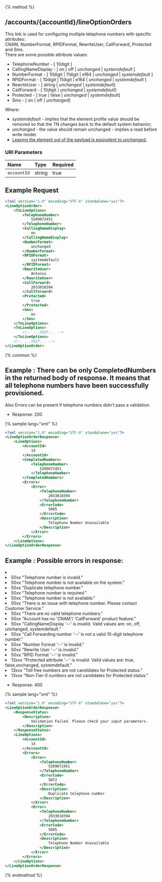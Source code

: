 {% method %}
## /accounts/{accountId}/lineOptionOrders

This link is used for configuring multiple telephone numbers with specific attributes:<br/>
CNAM, NumberFormat, RPIDFormat, RewriteUser, CallForward, Protected and Sms.<br/>
There are some possible attribute values:
<ul>
<li> TelephoneNumber - [ 10digit ] </li>
<li> CallingNameDisplay - [ on | off | <i>unchanged</i> | <i>systemdefault</i> ] </li>
<li> NumberFormat - [ 10digit | 11digit | e164 | <i>unchanged</i> | <i>systemdefault</i> ] </li>
<li> RPIDFormat - [ 10digit | 11digit | e164 | <i>unchanged</i> | <i>systemdefault</i> ] </li>
<li> RewriteUser - [ string | <i>unchanged</i> | <i>systemdefault</i>] </li>
<li> CallForward - [ 10digit | <i>unchanged</i> | <i>systemdefault</i>] </li>
<li> Protected - [ true | false | <i>unchanged</i> | <i>systemdefault</i>] </li>
<li> Sms - [ on | off | <i>unchanged</i>] </li>
</ul>
Where:
<ul>
<li type="square"> <i>systemdefault</i> - implies that the element profile value should be removed so that the TN changes back to the default system behavior;</li>
<li type="square"> <i>unchanged</i> - the value should remain unchanged - implies a read before write model.</li>
<li type="square"><u>Leaving the element out of the payload is equivalent to <i>unchanged</i>.</u></li>
</ul>



### URI Parameters
| Name | Type | Required |
|:-----|:-----|:---------|
| `accountId` | string | true |





## Example Request
```xml
<?xml version="1.0" encoding="UTF-8" standalone="yes"?>
<LineOptionOrder>
    <TnLineOptions>
        <TelephoneNumber>
            5209072451
        </TelephoneNumber>
        <CallingNameDisplay>
            on
        </CallingNameDisplay>
        <NumberFormat>
            unchanged
        </NumberFormat>
        <RPIDFormat>
            systemdefault
        </RPIDFormat>
        <RewriteUser>
            Antonio
        </RewriteUser>
        <CallForward>
            2033018394
        </CallForward>
        <Protected>
            true
        </Protected>
        <Sms>
            on
        </Sms>
    </TnLineOptions>
    <TnLineOptions>
        <!-- ...SNIP... -->
    </TnLineOptions>
    <!-- ...SNIP... -->
</LineOptionOrder>
```


{% common %}


## Example : There can be only CompletedNumbers in the returned body of response. It means that all telephone numbers have been successfully provisioned.
Also Errors can be present if telephone numbers didn't pass a validation.


* Response: 200

{% sample lang="xml" %}

```xml
<?xml version="1.0" encoding="UTF-8" standalone="yes"?>
<LineOptionOrderResponse>
    <LineOptions>
        <AccountId>
            14
        </AccountId>
        <CompletedNumbers>
            <TelephoneNumber>
                5209072451
            </TelephoneNumber>
        </CompletedNumbers>
        <Errors>
            <Error>
                <TelephoneNumber>
                    2033018394
                </TelephoneNumber>
                <ErrorCode>
                    5005
                </ErrorCode>
                <Description>
                    Telephone Number Unavailable
                </Description>
            </Error>
        </Errors>
    </LineOptions>
</LineOptionOrderResponse>
```

## Example : Possible errors in response:
<li>
<li> 50xx "Telephone number is invalid."  </li>
<li> 50xx "Telephone number is not available on the system."    </li>
<li> 50xx "Duplicate telephone number."    </li>
<li> 50xx "Telephone number is required."       </li>
<li> 50xx "Telephone number is not available."    </li>
<li> 50xx "There is an issue with telephone number. Please contact Customer Service."    </li>
<li> 50xx "There are no valid telephone numbers."     </li>
<li> 50xx "Account has no 'CNAM'/ 'CallForward' product feature."      </li>
<li> 50xx "CallingNameDisplay '--' is invalid. Valid values are: on, off, unchanged, systemdefault." </li>
<li> 50xx "Call Forwarding number '--' is not a valid 10-digit telephone number."     </li>
<li> 50xx "Number Format '--' is invalid."     </li>
<li> 50xx "Rewrite User '--' is invalid."     </li>
<li> 50xx "RPID Format '--' is invalid."      </li>
<li> 13xxx "Protected attribute '--' is invalid. Valid values are: true,  false,unchanged, systemdefault." </li>
<li> 13xxx "Toll free numbers are not candidates for Protected status." </li>
<li> 13xxx "Non-Tier-0 numbers are not candidates for Protected status." </li>
</ul>


* Response: 400

{% sample lang="xml" %}

```xml
<?xml version="1.0" encoding="UTF-8" standalone="yes"?>
<LineOptionOrderResponse>
    <ResponseStatus>
        <Description>
            Validation Failed. Please check your input parameters.
        </Description>
    </ResponseStatus>
    <LineOptions>
        <AccountId>
            14
        </AccountId>
        <Errors>
            <Error>
                <TelephoneNumber>
                    5209072451
                </TelephoneNumber>
                <ErrorCode>
                    5072
                </ErrorCode>
                <Description>
                    Duplicate telephone number
                </Description>
            </Error>
            <Error>
                <TelephoneNumber>
                    2033018394
                </TelephoneNumber>
                <ErrorCode>
                    5005
                </ErrorCode>
                <Description>
                    Telephone Number Unavailable
                </Description>
            </Error>
        </Errors>
    </LineOptions>
</LineOptionOrderResponse>
```


{% endmethod %}